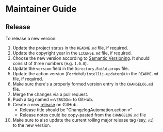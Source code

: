<!--
SPDX-FileCopyrightText: 2024 Friedrich von Never <friedrich@fornever.me>

SPDX-License-Identifier: MIT
-->

Maintainer Guide
================

Release
-------

To release a new version:
1. Update the project status in the `README.md` file, if required.
2. Update the copyright year in the `LICENSE.md` file, if required.
3. Choose the new version according to [Semantic Versioning][semver]. It should consist of three numbers (e.g. `1.0.0`).
4. Update the `version` field in the `Directory.Build.props` file.
5. Update the action version (`ForNeVeR/intellij-updater@`) in the `README.md` file, if required.
6. Make sure there's a properly formed version entry in the `CHANGELOG.md` file.
7. Merge the changes via a pull request.
8. Push a tag named `v<VERSION>` to GitHub.
9. Create a new [release][releases] on GitHub.
   - Release title should be "ChangelogAutomation.action v<VERSION>"
   - Release notes could be copy-pasted from the `CHANGELOG.md` file
10. Make sure to also update the current rolling major release tag (say, `v1`) to the new version.

[semver]: https://semver.org/spec/v2.0.0.html
[releases]: https://github.com/ForNeVeR/intellij-updater/releases
